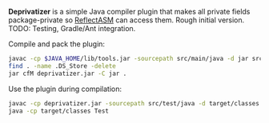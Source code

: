 **Deprivatizer** is a simple Java compiler plugin that makes all private fields package-private so [ReflectASM](/EsotericSoftware/reflectasm) can access them. Rough initial version. TODO: Testing, Gradle/Ant integration.

Compile and pack the plugin:

```sh
javac -cp $JAVA_HOME/lib/tools.jar -sourcepath src/main/java -d jar src/main/java/com/example/deprivatizer/Deprivatizer.java
find . -name .DS_Store -delete
jar cfM deprivatizer.jar -C jar .
```

Use the plugin during compilation:

```sh
javac -cp deprivatizer.jar -sourcepath src/test/java -d target/classes src/test/java/Test.java
java -cp target/classes Test
```